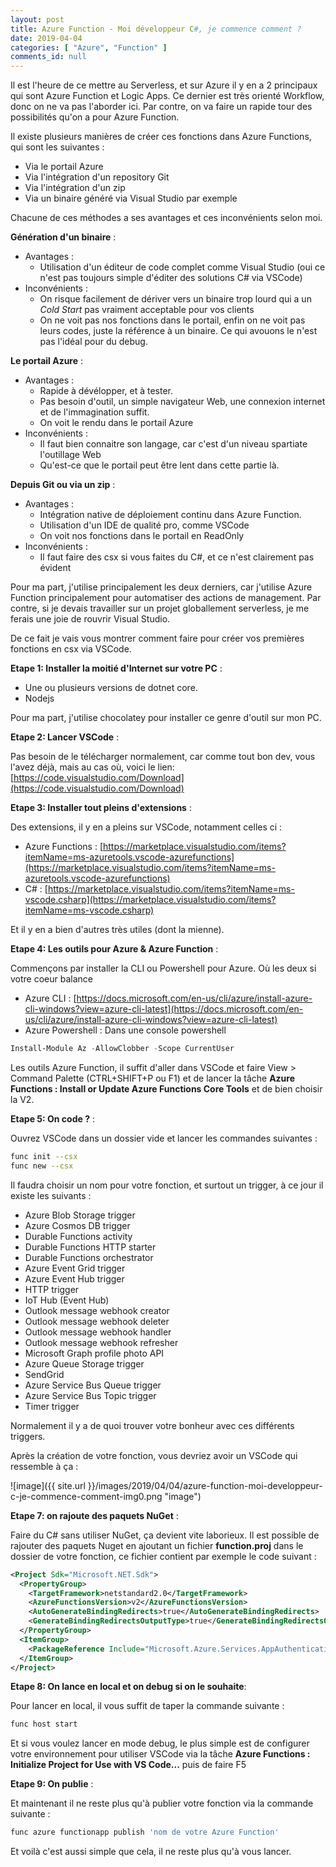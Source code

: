 ```yaml
---
layout: post
title: Azure Function - Moi développeur C#, je commence comment ?
date: 2019-04-04
categories: [ "Azure", "Function" ]
comments_id: null 
---
```


Il est l'heure de ce mettre au Serverless, et sur Azure il y en a 2 principaux qui sont Azure Function et Logic Apps. Ce dernier est très orienté Workflow, donc on ne va pas l'aborder ici. Par contre, on va faire un rapide tour des possibilités qu'on a pour Azure Function.

Il existe plusieurs manières de créer ces fonctions dans Azure Functions, qui sont les suivantes :

- Via le portail Azure
- Via l'intégration d'un repository Git
- Via l'intégration d'un zip
- Via un binaire généré via Visual Studio par exemple

Chacune de ces méthodes a ses avantages et ces inconvénients selon moi.

**Génération d'un binaire** :

- Avantages :
  - Utilisation d'un éditeur de code complet comme Visual Studio (oui ce n'est pas toujours simple d'éditer des solutions C# via VSCode)
- Inconvénients :
  - On risque facilement de dériver vers un binaire trop lourd qui a un *Cold Start* pas vraiment acceptable pour vos clients
  - On ne voit pas nos fonctions dans le portail, enfin on ne voit pas leurs codes, juste la référence à un binaire. Ce qui avouons le n'est pas l'idéal pour du debug.
  
**Le portail Azure** :

- Avantages :
  - Rapide à dévélopper, et à tester.
  - Pas besoin d'outil, un simple navigateur Web, une connexion internet et de l'immagination suffit.
  - On voit le rendu dans le portail Azure
- Inconvénients :
  - Il faut bien connaitre son langage, car c'est d'un niveau spartiate l'outillage Web
  - Qu'est-ce que le portail peut être lent dans cette partie là.

**Depuis Git ou via un zip** :

- Avantages :
  - Intégration native de déploiement continu dans Azure Function.
  - Utilisation d'un IDE de qualité pro, comme VSCode
  - On voit nos fonctions dans le portail en ReadOnly
- Inconvénients :
  - Il faut faire des csx si vous faites du C#, et ce n'est clairement pas évident

Pour ma part, j'utilise principalement les deux derniers, car j'utilise Azure Function principalement pour automatiser des actions de management. Par contre, si je devais travailler sur un projet globallement serverless, je me ferais une joie de rouvrir Visual Studio.

De ce fait je vais vous montrer comment faire pour créer vos premières fonctions en csx via VSCode.

**Etape 1: Installer la moitié d'Internet sur votre PC** :

- Une ou plusieurs versions de dotnet core.
- Nodejs

Pour ma part, j'utilise chocolatey pour installer ce genre d'outil sur mon PC.

**Etape 2: Lancer VSCode** :

Pas besoin de le télécharger normalement, car comme tout bon dev, vous l'avez déjà, mais au cas où, voici le lien: [https://code.visualstudio.com/Download](https://code.visualstudio.com/Download)

**Etape 3: Installer tout pleins d'extensions** :

Des extensions, il y en a pleins sur VSCode, notamment celles ci :

- Azure Functions : [https://marketplace.visualstudio.com/items?itemName=ms-azuretools.vscode-azurefunctions](https://marketplace.visualstudio.com/items?itemName=ms-azuretools.vscode-azurefunctions)
- C# : [https://marketplace.visualstudio.com/items?itemName=ms-vscode.csharp](https://marketplace.visualstudio.com/items?itemName=ms-vscode.csharp)

Et il y en a bien d'autres très utiles (dont la mienne).

**Etape 4: Les outils pour Azure & Azure Function** :

Commençons par installer la CLI ou Powershell pour Azure. Où les deux si votre coeur balance

- Azure CLI : [https://docs.microsoft.com/en-us/cli/azure/install-azure-cli-windows?view=azure-cli-latest](https://docs.microsoft.com/en-us/cli/azure/install-azure-cli-windows?view=azure-cli-latest)
- Azure Powershell : Dans une console powershell

```powershell
Install-Module Az -AllowClobber -Scope CurrentUser
```

Les outils Azure Function, il suffit d'aller dans VSCode et faire View > Command Palette (CTRL+SHIFT+P ou F1) et de lancer la tâche **Azure Functions : Install or Update Azure Functions Core Tools** et de bien choisir la V2.

**Etape 5: On code ?** :

Ouvrez VSCode dans un dossier vide et lancer les commandes suivantes :

```bash
func init --csx
func new --csx
```

Il faudra choisir un nom pour votre fonction, et surtout un trigger, à ce jour il existe les suivants :

- Azure Blob Storage trigger
- Azure Cosmos DB trigger
- Durable Functions activity
- Durable Functions HTTP starter
- Durable Functions orchestrator
- Azure Event Grid trigger
- Azure Event Hub trigger
- HTTP trigger
- IoT Hub (Event Hub)
- Outlook message webhook creator
- Outlook message webhook deleter
- Outlook message webhook handler
- Outlook message webhook refresher
- Microsoft Graph profile photo API
- Azure Queue Storage trigger
- SendGrid
- Azure Service Bus Queue trigger
- Azure Service Bus Topic trigger
- Timer trigger

Normalement il y a de quoi trouver votre bonheur avec ces différents triggers.

Après la création de votre fonction, vous devriez avoir un VSCode qui ressemble à ça :

![image]({{ site.url }}/images/2019/04/04/azure-function-moi-developpeur-c-je-commence-comment-img0.png "image")

**Etape 7: on rajoute des paquets NuGet** :

Faire du C# sans utiliser NuGet, ça devient vite laborieux.
Il est possible de rajouter des paquets Nuget en ajoutant un fichier **function.proj** dans le dossier de votre fonction, ce fichier contient par exemple le code suivant :

```xml
<Project Sdk="Microsoft.NET.Sdk">
  <PropertyGroup>
    <TargetFramework>netstandard2.0</TargetFramework>
    <AzureFunctionsVersion>v2</AzureFunctionsVersion>
    <AutoGenerateBindingRedirects>true</AutoGenerateBindingRedirects>
    <GenerateBindingRedirectsOutputType>true</GenerateBindingRedirectsOutputType>
  </PropertyGroup>
  <ItemGroup>
    <PackageReference Include="Microsoft.Azure.Services.AppAuthentication" Version="1.2.0-preview2" />
  </ItemGroup>
</Project>
```

**Etape 8: On lance en local et on debug si on le souhaite**:

Pour lancer en local, il vous suffit de taper la commande suivante :

```bash
func host start
```

Et si vous voulez lancer en mode debug, le plus simple est de configurer votre environnement pour utiliser VSCode via la  tâche **Azure Functions : Initialize Project for Use with VS Code...** puis de faire F5

**Etape 9: On publie** :

Et maintenant il ne reste plus qu'à publier votre fonction via la commande suivante :

```bash
func azure functionapp publish 'nom de votre Azure Function'
```

Et voilà c'est aussi simple que cela, il ne reste plus qu'à vous lancer.
